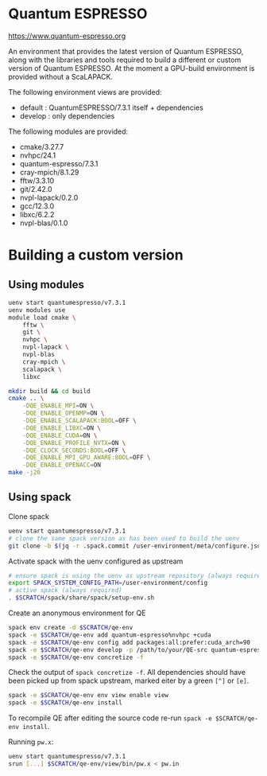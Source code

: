 # Quantum ESPRESSO

https://www.quantum-espresso.org

An environment that provides the latest version of Quantum ESPRESSO, along with the libraries and tools required to build a different or custom version of Quantum ESPRESSO.
At the moment a GPU-build environment is provided without a ScaLAPACK.

The following environment views are provided:

* default : QuantumESPRESSO/7.3.1 itself + dependencies
* develop : only dependencies

The following modules are provided:

* cmake/3.27.7
* nvhpc/24.1
* quantum-espresso/7.3.1
* cray-mpich/8.1.29
* fftw/3.3.10
* git/2.42.0
* nvpl-lapack/0.2.0
* gcc/12.3.0
* libxc/6.2.2
* nvpl-blas/0.1.0

# Building a custom version

## Using modules

```bash
uenv start quantumespresso/v7.3.1
uenv modules use
module load cmake \
    fftw \
    git \
    nvhpc \
    nvpl-lapack \
    nvpl-blas
    cray-mpich \
    scalapack \
    libxc

mkdir build && cd build
cmake .. \
    -DQE_ENABLE_MPI=ON \
    -DQE_ENABLE_OPENMP=ON \
    -DQE_ENABLE_SCALAPACK:BOOL=OFF \
    -DQE_ENABLE_LIBXC=ON \
    -DQE_ENABLE_CUDA=ON \
    -DQE_ENABLE_PROFILE_NVTX=ON \
    -DQE_CLOCK_SECONDS:BOOL=OFF \
    -DQE_ENABLE_MPI_GPU_AWARE:BOOL=OFF \
    -DQE_ENABLE_OPENACC=ON
make -j20
```


## Using spack

Clone spack
```bash
uenv start quantumespresso/v7.3.1
# clone the same spack version as has been used to build the uenv
git clone -b $(jq -r .spack.commit /user-environment/meta/configure.json) $(jq -r .spack.repo /user-environment/meta/configure.json) $SCRATCH/spack
```

Activate spack with the uenv configured as upstream
```bash
# ensure spack is using the uenv as upstream repository (always required)
export SPACK_SYSTEM_CONFIG_PATH=/user-environment/config
# active spack (always required)
. $SCRATCH/spack/share/spack/setup-env.sh
```

Create an anonymous environment for QE
```bash
spack env create -d $SCRATCH/qe-env
spack -e $SCRATCH/qe-env add quantum-espresso%nvhpc +cuda
spack -e $SCRATCH/qe-env config add packages:all:prefer:cuda_arch=90
spack -e $SCRATCH/qe-env develop -p /path/to/your/QE-src quantum-espresso@=develop
spack -e $SCRATCH/qe-env concretize -f
```

Check the output of `spack concretize -f`. All dependencies should have been picked up from spack upstream, marked eiter by a green `[^]` or `[e]`.

```bash
spack -e $SCRATCH/qe-env env view enable view
spack -e $SCRATCH/qe-env install
```

To recompile QE after editing the source code re-run `spack -e $SCRATCH/qe-env install`.

Running `pw.x`:
```bash
uenv start quantumespresso/v7.3.1
srun [...] $SCRATCH/qe-env/view/bin/pw.x < pw.in
```





